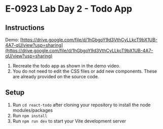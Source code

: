 # E-0923 Lab Day 2 - Todo App

## Instructions

Demo: [https://drive.google.com/file/d/1hGbgoY9d3VthCyLLkcT9bX1UB-4A7-qU/view?usp=sharing](https://drive.google.com/file/d/1hGbgoY9d3VthCyLLkcT9bX1UB-4A7-qU/view?usp=sharing)

1. Recreate the todo app as shown in the demo video.
2. You do not need to edit the CSS files or add new components. These are already provided on the source code.

## Setup

1. Run `cd react-todo` after cloning your repository to install the node modules/packages
2. Run `npm install`
3. Run `npm run dev` to start your Vite development server
